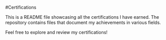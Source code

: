 #Certifications

This is a README file showcasing all the certifications I have earned. The repository contains files that document my achievements in various fields.

Feel free to explore and review my certifications!
